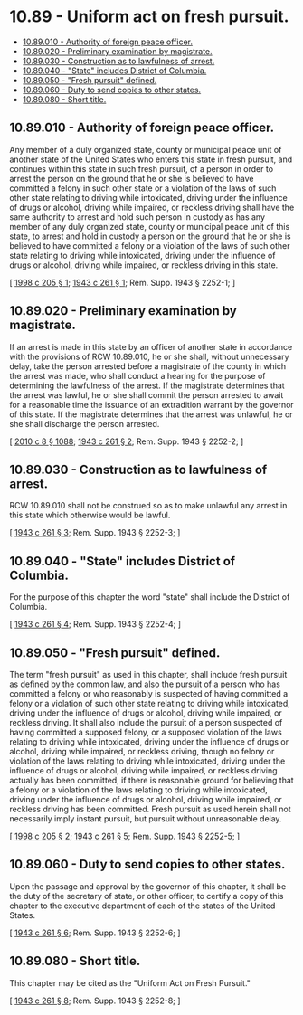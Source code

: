 # 10.89 - Uniform act on fresh pursuit.
* [10.89.010 - Authority of foreign peace officer.](#1089010---authority-of-foreign-peace-officer)
* [10.89.020 - Preliminary examination by magistrate.](#1089020---preliminary-examination-by-magistrate)
* [10.89.030 - Construction as to lawfulness of arrest.](#1089030---construction-as-to-lawfulness-of-arrest)
* [10.89.040 - "State" includes District of Columbia.](#1089040---state-includes-district-of-columbia)
* [10.89.050 - "Fresh pursuit" defined.](#1089050---fresh-pursuit-defined)
* [10.89.060 - Duty to send copies to other states.](#1089060---duty-to-send-copies-to-other-states)
* [10.89.080 - Short title.](#1089080---short-title)
## 10.89.010 - Authority of foreign peace officer.
Any member of a duly organized state, county or municipal peace unit of another state of the United States who enters this state in fresh pursuit, and continues within this state in such fresh pursuit, of a person in order to arrest the person on the ground that he or she is believed to have committed a felony in such other state or a violation of the laws of such other state relating to driving while intoxicated, driving under the influence of drugs or alcohol, driving while impaired, or reckless driving shall have the same authority to arrest and hold such person in custody as has any member of any duly organized state, county or municipal peace unit of this state, to arrest and hold in custody a person on the ground that he or she is believed to have committed a felony or a violation of the laws of such other state relating to driving while intoxicated, driving under the influence of drugs or alcohol, driving while impaired, or reckless driving in this state.

\[ [1998 c 205 § 1](https://lawfilesext.leg.wa.gov/biennium/1997-98/Pdf/Bills/Session%20Laws/House/2500.SL.pdf?cite=1998%20c%20205%20§%201); [1943 c 261 § 1](https://leg.wa.gov/CodeReviser/documents/sessionlaw/1943c261.pdf?cite=1943%20c%20261%20§%201); Rem. Supp. 1943 § 2252-1; \]

## 10.89.020 - Preliminary examination by magistrate.
If an arrest is made in this state by an officer of another state in accordance with the provisions of RCW 10.89.010, he or she shall, without unnecessary delay, take the person arrested before a magistrate of the county in which the arrest was made, who shall conduct a hearing for the purpose of determining the lawfulness of the arrest. If the magistrate determines that the arrest was lawful, he or she shall commit the person arrested to await for a reasonable time the issuance of an extradition warrant by the governor of this state. If the magistrate determines that the arrest was unlawful, he or she shall discharge the person arrested.

\[ [2010 c 8 § 1088](https://lawfilesext.leg.wa.gov/biennium/2009-10/Pdf/Bills/Session%20Laws/Senate/6239-S.SL.pdf?cite=2010%20c%208%20§%201088); [1943 c 261 § 2](https://leg.wa.gov/CodeReviser/documents/sessionlaw/1943c261.pdf?cite=1943%20c%20261%20§%202); Rem. Supp. 1943 § 2252-2; \]

## 10.89.030 - Construction as to lawfulness of arrest.
RCW 10.89.010 shall not be construed so as to make unlawful any arrest in this state which otherwise would be lawful.

\[ [1943 c 261 § 3](https://leg.wa.gov/CodeReviser/documents/sessionlaw/1943c261.pdf?cite=1943%20c%20261%20§%203); Rem. Supp. 1943 § 2252-3; \]

## 10.89.040 - "State" includes District of Columbia.
For the purpose of this chapter the word "state" shall include the District of Columbia.

\[ [1943 c 261 § 4](https://leg.wa.gov/CodeReviser/documents/sessionlaw/1943c261.pdf?cite=1943%20c%20261%20§%204); Rem. Supp. 1943 § 2252-4; \]

## 10.89.050 - "Fresh pursuit" defined.
The term "fresh pursuit" as used in this chapter, shall include fresh pursuit as defined by the common law, and also the pursuit of a person who has committed a felony or who reasonably is suspected of having committed a felony or a violation of such other state relating to driving while intoxicated, driving under the influence of drugs or alcohol, driving while impaired, or reckless driving. It shall also include the pursuit of a person suspected of having committed a supposed felony, or a supposed violation of the laws relating to driving while intoxicated, driving under the influence of drugs or alcohol, driving while impaired, or reckless driving, though no felony or violation of the laws relating to driving while intoxicated, driving under the influence of drugs or alcohol, driving while impaired, or reckless driving actually has been committed, if there is reasonable ground for believing that a felony or a violation of the laws relating to driving while intoxicated, driving under the influence of drugs or alcohol, driving while impaired, or reckless driving has been committed. Fresh pursuit as used herein shall not necessarily imply instant pursuit, but pursuit without unreasonable delay.

\[ [1998 c 205 § 2](https://lawfilesext.leg.wa.gov/biennium/1997-98/Pdf/Bills/Session%20Laws/House/2500.SL.pdf?cite=1998%20c%20205%20§%202); [1943 c 261 § 5](https://leg.wa.gov/CodeReviser/documents/sessionlaw/1943c261.pdf?cite=1943%20c%20261%20§%205); Rem. Supp. 1943 § 2252-5; \]

## 10.89.060 - Duty to send copies to other states.
Upon the passage and approval by the governor of this chapter, it shall be the duty of the secretary of state, or other officer, to certify a copy of this chapter to the executive department of each of the states of the United States.

\[ [1943 c 261 § 6](https://leg.wa.gov/CodeReviser/documents/sessionlaw/1943c261.pdf?cite=1943%20c%20261%20§%206); Rem. Supp. 1943 § 2252-6; \]

## 10.89.080 - Short title.
This chapter may be cited as the "Uniform Act on Fresh Pursuit."

\[ [1943 c 261 § 8](https://leg.wa.gov/CodeReviser/documents/sessionlaw/1943c261.pdf?cite=1943%20c%20261%20§%208); Rem. Supp. 1943 § 2252-8; \]

